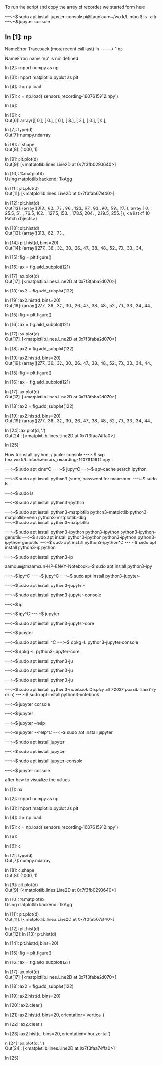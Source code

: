 To run the script and copy the arrey of recordes we started form here 

---:~$ sudo apt install jupyter-console 
pi@tauntaun:~/work/Limbo $ ls -altr
---:~$ jupyter console

In [1]: np                                                  
------------------------------------------------------------
NameError                  Traceback (most recent call last)
<ipython-input-1-6fecebd0febc> in <module>
----> 1 np

NameError: name 'np' is not defined

In [2]: import numpy as np                                  

In [3]: import matplotlib.pyplot as plt                     

In [4]: d = np.load                                         

In [5]: d = np.load('sensors_recording-1607615912.npy')     

In [6]:                                                     

In [6]: d                                                   
Out[6]: 
array([[  0.],
       [  0.],
       [  6.],
       [  8.],
       [  3.],
       [  0.],
       [  0.],

In [7]: type(d)                                             
Out[7]: numpy.ndarray

In [8]: d.shape                                             
Out[8]: (1000, 1)

In [9]: plt.plot(d)                                         
Out[9]: [<matplotlib.lines.Line2D at 0x7f3fb0290640>]

In [10]: %matplotlib                                        
Using matplotlib backend: TkAgg

In [11]: plt.plot(d)                                        
Out[11]: [<matplotlib.lines.Line2D at 0x7f3fab67ef40>]

In [12]: plt.hist(d)                                        
Out[12]: 
(array([313.,  62.,  73.,  86., 122.,  67.,  92.,  90.,  58.,  37.]),
 array([  0. ,  25.5,  51. ,  76.5, 102. , 127.5, 153. , 178.5, 204. ,
        229.5, 255. ]),
 <a list of 10 Patch objects>)

In [13]: plt.hist(d)                                        
Out[13]: 
(array([313.,  62.,  73.,



In [14]: plt.hist(d, bins=20)                               
Out[14]: 
(array([277.,  36.,  32.,  30.,  26.,  47.,  38.,  48.,  52.,  70.,  33.,
         34.,



In [15]: fig = plt.figure()                                 

In [16]: ax = fig.add_subplot(121)                          

In [17]: ax.plot(d)                                         
Out[17]: [<matplotlib.lines.Line2D at 0x7f3faba2d070>]

In [18]: ax2 = fig.add_subplot(122)                         

In [19]: ax2.hist(d, bins=20)                               
Out[19]: 
(array([277.,  36.,  32.,  30.,  26.,  47.,  38.,  48.,  52.,  70.,  33.,
         34.,  44., 


In [15]: fig = plt.figure()                                 

In [16]: ax = fig.add_subplot(121)                          

In [17]: ax.plot(d)                                         
Out[17]: [<matplotlib.lines.Line2D at 0x7f3faba2d070>]

In [18]: ax2 = fig.add_subplot(122)                         

In [19]: ax2.hist(d, bins=20)                               
Out[19]: 
(array([277.,  36.,  32.,  30.,  26.,  47.,  38.,  48.,  52.,  70.,  33.,
         34.,  44., 


In [15]: fig = plt.figure()                                 

In [16]: ax = fig.add_subplot(121)                          

In [17]: ax.plot(d)                                         
Out[17]: [<matplotlib.lines.Line2D at 0x7f3faba2d070>]

In [18]: ax2 = fig.add_subplot(122)                         

In [19]: ax2.hist(d, bins=20)                               
Out[19]: 
(array([277.,  36.,  32.,  30.,  26.,  47.,  38.,  48.,  52.,  70.,  33.,
         34.,  44., 

In [24]: ax.plot(d, '.')                                    
Out[24]: [<matplotlib.lines.Line2D at 0x7f3faa74ffa0>]

In [25]:                                                                                                         





How to install ipython, / jupter console 
---:~$ scp hex:work/Limbo/sensors_recording-1607615912.npy .

---:~$ sudo apt oins^C
---:~$ jupy^C
---:~$ apt-cache search ipython

---:~$ sudo apt install python3
[sudo] password for maamoun: 
---:~$ sudo ls

---:~$ sudo ls

---:~$ sudo apt install python3-ipython

---:~$ sudo apt install python3-matplotlib
python3-matplotlib       python3-matplotlib-venn
python3-matplotlib-dbg   
---:~$ sudo apt install python3-matplotlib


---:~$ sudo apt install python3-ipython
python3-ipython           python3-ipython-genutils
---:~$ sudo apt install python3-ipython
python3-ipython           python3-ipython-genutils
---:~$ sudo apt install python3-ipython^C
---:~$ sudo apt install python3-ip
python

---:~$ sudo apt install python3-ip

aamoun@maamoun-HP-ENVY-Notebook:~$ sudo apt install python3-ipy

---:~$ ipy^C
---:~$ jupy^C
---:~$ sudo apt install python3-jupyter-


















---:~$ sudo apt install python3-jupyter-

---:~$ sudo apt install python3-jupyter-console

---:~$ ip

---:~$ ipy^C
---:~$ jupyter

---:~$ sudo apt install python3-jupyter-core

---:~$ jupyter

---:~$ sudo apt install ^C
---:~$ dpkg -L python3-jupyter-console 


---:~$ dpkg -L python3-jupyter-core 

---:~$ sudo apt install python3-ju

---:~$ sudo apt install python3-ju

---:~$ sudo apt install python3-ju

---:~$ sudo apt install python3-notebook 
Display all 72027 possibilities? (y or n)
---:~$ sudo apt install python3-notebook 

---:~$ jupyter console

---:~$ jupyter 


---:~$ jupyter –help

---:~$ jupyter --help^C
---:~$ sudo apt install jupyter 

---:~$ sudo apt install jupyter 

---:~$ sudo apt install jupyter-

---:~$ sudo apt install jupyter-console 

---:~$ jupyter console



after how to visualize the values 


In [1]: np 

In [2]: import numpy as np                                  

In [3]: import matplotlib.pyplot as plt                     

In [4]: d = np.load                                         

In [5]: d = np.load('sensors_recording-1607615912.npy')     

In [6]:                                                     

In [6]: d         

In [7]: type(d)                                             
Out[7]: numpy.ndarray

In [8]: d.shape                                             
Out[8]: (1000, 1)

In [9]: plt.plot(d)                                         
Out[9]: [<matplotlib.lines.Line2D at 0x7f3fb0290640>]

In [10]: %matplotlib                                        
Using matplotlib backend: TkAgg

In [11]: plt.plot(d)                                        
Out[11]: [<matplotlib.lines.Line2D at 0x7f3fab67ef40>]

In [12]: plt.hist(d)                                        
Out[12]: 
In [13]: plt.hist(d)  

In [14]: plt.hist(d, bins=20) 

In [15]: fig = plt.figure()                                 

In [16]: ax = fig.add_subplot(121)                          

In [17]: ax.plot(d)                                         
Out[17]: [<matplotlib.lines.Line2D at 0x7f3faba2d070>]

In [18]: ax2 = fig.add_subplot(122)                         

In [19]: ax2.hist(d, bins=20)   

In [20]: ax2.clear()                                        

In [21]: ax2.hist(d, bins=20, orientation='vertical')  

In [22]: ax2.clear()                                        

In [23]: ax2.hist(d, bins=20, orientation='horizontal')   

n [24]: ax.plot(d, '.')                                    
Out[24]: [<matplotlib.lines.Line2D at 0x7f3faa74ffa0>]

In [25]:                                                                                                         

